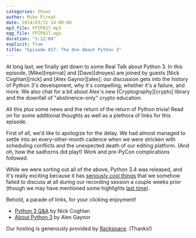 ```yaml
---
categories: Shows
author: Mike Pirnat
date: 2014/03/31 14:00:00
mp3_file: FPIP017.mp3
ogg_file: FPIP017.oga
duration: "1:12:04"
explicit: True
title: "Episode 017: The One About Python 3"
---
```

<div class="excerpt" markdown="1">
At long last, we finally get down to some Real Talk about Python 3.  In
this episode, [Mike][mpirnat] and [Dave][dnoyes] are joined by guests [Nick
Coghlan][nick] and [Alex Gaynor][alex]; our discussion gets into the history of
Python 3's development, why it's compelling, whether it's a failure, and more.
We also chat for a bit about Alex's new [Cryptography][crypto] library and the
downfall of "abstinence-only" crypto education.

All this plus some news and the return of the return of Python trivia!  Read on
for some additional thoughts as well as a plethora of links for this episode.
</div>

First of all, we'd like to apologize for the delay.  We had almost managed to
settle into an every-other-month cadence when we were stricken with scheduling
conflicts and the unexpected death of our editing platform. (And oh, how the
sadhorns did play!)  Work and pre-PyCon complications followed.

While we were sorting out all of the above, Python 3.4 was released, and it's
really exciting because it has [seriously cool things][whatsnew] that we somehow
failed to discuss at all during our recording session a couple weeks prior
(though we may have mentioned some highlights [last time][ep16]).

Behold, a parade of links, for your clicking enjoyment!

 * [Python 3 Q&A][faq] by Nick Coghlan
 * [About Python 3][aboutpy3] by Alex Gaynor

Our hosting is generously provided by [Rackspace][rackspace]. (Thanks!)

[mpirnat]: http://mike.pirnat.com
[dnoyes]: http://twitter.com/davenoyes
[nick]: http://www.curiousefficiency.org
[alex]: http://alexgaynor.net
[crypto]: https://cryptography.io
[whatsnew]: http://docs.python.org/dev/whatsnew/3.4.html
[ep16]: http://www.frompythonimportpodcast.com/2013/12/24/episode-016-katie-cunningham-and-the-podcast-of-doom/
[faq]: http://python-notes.curiousefficiency.org/en/latest/python3/questions_and_answers.html
[aboutpy3]: http://alexgaynor.net/2013/dec/30/about-python-3/
[rackspace]: http://www.rackspace.com
